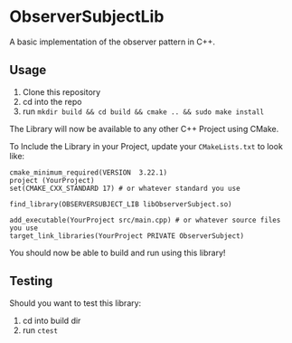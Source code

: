 # ObserverSubjectLib
A basic implementation of the observer pattern in C++.

## Usage
1. Clone this repository
2. cd into the repo
3. run `mkdir build && cd build && cmake .. && sudo make install`

The Library will now be available to any other C++ Project using CMake.

To Include the Library in your Project, update your `CMakeLists.txt` to look like:

```
cmake_minimum_required(VERSION  3.22.1)
project (YourProject)
set(CMAKE_CXX_STANDARD 17) # or whatever standard you use

find_library(OBSERVERSUBJECT_LIB libObserverSubject.so)

add_executable(YourProject src/main.cpp) # or whatever source files you use
target_link_libraries(YourProject PRIVATE ObserverSubject)
```

You should now be able to build and run using this library!

## Testing
Should you want to test this library:
1. cd into build dir
2. run `ctest`